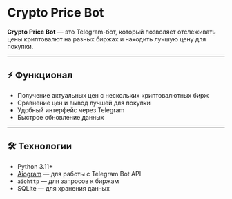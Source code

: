 # Crypto Price Bot

**Crypto Price Bot** — это Telegram-бот, который позволяет отслеживать цены криптовалют на разных биржах и находить лучшую цену для покупки.

---

## ⚡ Функционал

- Получение актуальных цен с нескольких криптовалютных бирж  
- Сравнение цен и вывод лучшей для покупки  
- Удобный интерфейс через Telegram  
- Быстрое обновление данных

---

## 🛠 Технологии

- Python 3.11+  
- [Aiogram](https://docs.aiogram.dev/) — для работы с Telegram Bot API  
- `aiohttp` — для запросов к биржам  
- SQLite — для хранения данных   
